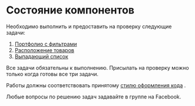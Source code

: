Состояние компонентов
===

Необходимо выполнить и предоставить на проверку следующие задачи:

1. [Портфолио с фильтрами](./filter)
1. [Расположение товаров](./layouts)
1. [Выпадающий список](./dropdown)

Все задачи обязательны к выполнению. Присылать на проверку можно только когда готовы все три задачи.

Работы должны соответствовать принятому [стилю оформления кода](https://github.com/netology-code/codestyle) .

Любые вопросы по решению задач задавайте в группе на Facebook.
